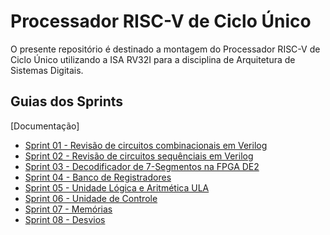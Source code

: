 # Processador RISC-V de Ciclo Único

O presente repositório é destinado a montagem do Processador RISC-V de Ciclo Único utilizando a ISA RV32I para a disciplina de Arquitetura de Sistemas Digitais.

## Guias dos Sprints

[Documentação]
- [Sprint 01 - Revisão de circuitos combinacionais em Verilog](https://github.com/marcosluz36/Single_Cycle_Processor_RISC-V/blob/master/guides/Sprint_01.pdf)
- [Sprint 02 - Revisão de circuitos sequênciais em Verilog](https://github.com/marcosluz36/Single_Cycle_Processor_RISC-V/blob/master/guides/Sprint_02.pdf)
- [Sprint 03 - Decodificador de 7-Segmentos na FPGA DE2](https://github.com/marcosluz36/Single_Cycle_Processor_RISC-V/blob/master/guides/Sprint_03.pdf)
- [Sprint 04 - Banco de Registradores](https://github.com/marcosluz36/Single_Cycle_Processor_RISC-V/blob/master/guides/Sprint_04.pdf)
- [Sprint 05 - Unidade Lógica e Aritmética ULA](https://github.com/marcosluz36/Single_Cycle_Processor_RISC-V/blob/master/guides/Sprint_05.pdf)
- [Sprint 06 - Unidade de Controle](https://github.com/marcosluz36/Single_Cycle_Processor_RISC-V/blob/master/guides/Sprint_06.pdf)
- [Sprint 07 - Memórias](https://github.com/marcosluz36/Single_Cycle_Processor_RISC-V/blob/master/guides/Sprint_07.pdf)
- [Sprint 08 - Desvios](https://github.com/marcosluz36/Single_Cycle_Processor_RISC-V/blob/master/guides/Sprint_08.pdf)





